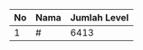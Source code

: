 | No | Nama            | Jumlah Level |
|----|-----------------|--------------|
| 1  | #    |    6413        |
